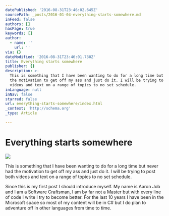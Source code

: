 ```yaml
---
datePublished: '2016-08-31T23:46:02.645Z'
sourcePath: _posts/2016-01-04-everything-starts-somewhere.md
inFeed: false
authors: []
hasPage: true
keywords: []
author:
  - name: ''
    url: ''
via: {}
dateModified: '2016-08-31T23:46:01.730Z'
title: Everything starts somewhere
publisher: {}
description: >-
  This is something that I have been wanting to do for a long time but never had
  the motivation to get off my ass and just do it. I will be trying to post both
  videos and text on a range of topics to no set schedule.
inLanguage: null
inNav: false
starred: false
url: everything-starts-somewhere/index.html
_context: 'http://schema.org'
_type: Article

---
```

# Everything starts somewhere
![](https://s3-us-west-2.amazonaws.com/the-grid-img/p/fc08a8baf011d96b7af9cb9b2ae7ccb62cba7c1d.jpg)

This is something that I have been wanting to do for a long time but never had the motivation to get off my ass and just do it. I will be trying to post both videos and text on a range of topics to no set schedule.

Since this is my first post I should introduce myself. My name is Aaron Job and I am a Software Craftsman, I am by far not a Master but with every line of code I write I try to become better. For the last 10 years I have been in the Microsoft space so most of my content will be in C\# but I do plan to adventure off in other languages from time to time.